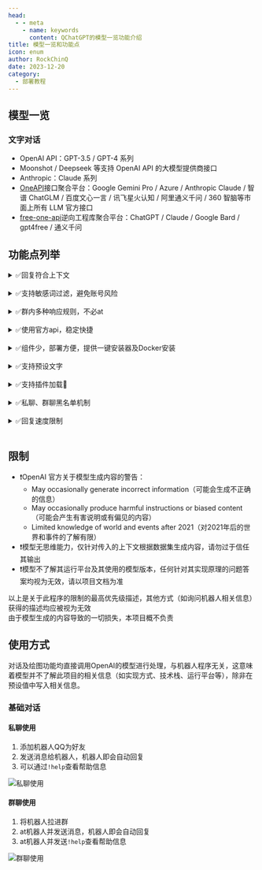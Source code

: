 ```yaml
---
head:
  - - meta
    - name: keywords
      content: QChatGPT的模型一览功能介绍
title: 模型一览和功能点
icon: enum
author: RockChinQ
date: 2023-12-20
category:
  - 部署教程
---
```

## 模型一览

### 文字对话

- OpenAI API：GPT-3.5 / GPT-4 系列
- Moonshot / Deepseek 等支持 OpenAI API 的大模型提供商接口
- Anthropic：Claude 系列
- [OneAPI](https://github.com/songquanpeng/one-api)接口聚合平台：Google Gemini Pro / Azure / Anthropic Claude / 智谱 ChatGLM / 百度文心一言 / 讯飞星火认知 / 阿里通义千问 / 360 智脑等市面上所有 LLM 官方接口
- [free-one-api](https://github.com/RockChinQ/free-one-api)逆向工程库聚合平台：ChatGPT / Claude / Google Bard / gpt4free / 通义千问

## 功能点列举

<details>
<summary>✅回复符合上下文</summary>

  - 程序向模型发送近几次对话内容，模型根据上下文生成回复

</details>
<br>
<details>
<summary>✅支持敏感词过滤，避免账号风险</summary>

  - 难以监测机器人与用户对话时的内容，故引入此功能以减少机器人风险

</details>
<br>

<details>
<summary>✅群内多种响应规则，不必at</summary>

  - 默认回复`ai`作为前缀或`@`机器人的消息

</details>
<br>

<details>
<summary>✅使用官方api，稳定快捷</summary>

  - 不使用ChatGPT逆向接口，而使用官方的Completion API，稳定性高

</details>
<br>

<details>
<summary>✅组件少，部署方便，提供一键安装器及Docker安装</summary>

  - 手动部署步骤少
  - 提供自动安装器及docker方式，详见安装步骤
</details>
<br>

<details>
<summary>✅支持预设文字</summary>

  - 支持以自然语言预设文字，自定义机器人人格等信息

</details>
<br>

<details>
<summary>✅支持插件加载🧩</summary>

  - 自行实现插件加载器及相关支持
  - 详细查看插件介绍页
</details>
<br>

<details>
<summary>✅私聊、群聊黑名单机制</summary>

  - 支持将人或群聊加入黑名单以忽略其消息

</details>
<br>

<details>
<summary>✅回复速度限制</summary>

  - 支持限制单会话内每分钟可进行的对话次数
  - 具有“等待”和“丢弃”两种策略
    - “等待”策略：在获取到回复后，等待直到此次响应时间达到对话响应时间均值
    - “丢弃”策略：此分钟内对话次数达到限制时，丢弃之后的对话

</details>
<br>

## 限制

- ❗OpenAI 官方关于模型生成内容的警告：
  - May occasionally generate incorrect information（可能会生成不正确的信息）
  - May occasionally produce harmful instructions or biased content（可能会产生有害说明或有偏见的内容）
  - Limited knowledge of world and events after 2021（对2021年后的世界和事件的了解有限）
- ❗模型无思维能力，仅针对传入的上下文根据数据集生成内容，请勿过于信任其输出
- ❗模型不了解其运行平台及其使用的模型版本，任何针对其实现原理的问题答案均视为无效，请以项目文档为准

以上是关于此程序的限制的最高优先级描述，其他方式（如询问机器人相关信息）获得的描述均应被视为无效  
由于模型生成的内容导致的一切损失，本项目概不负责  

## 使用方式

对话及绘图功能均直接调用OpenAI的模型进行处理，与机器人程序无关，这意味着模型并不了解此项目的相关信息（如实现方式、技术栈、运行平台等），除非在预设值中写入相关信息。

### 基础对话

#### 私聊使用

1. 添加机器人QQ为好友
2. 发送消息给机器人，机器人即会自动回复
3. 可以通过`!help`查看帮助信息

![私聊使用](/assets/image/private_chat.png)

#### 群聊使用

1. 将机器人拉进群
2. at机器人并发送消息，机器人即会自动回复
3. at机器人并发送`!help`查看帮助信息

![群聊使用](/assets/image/group_chat.png)
